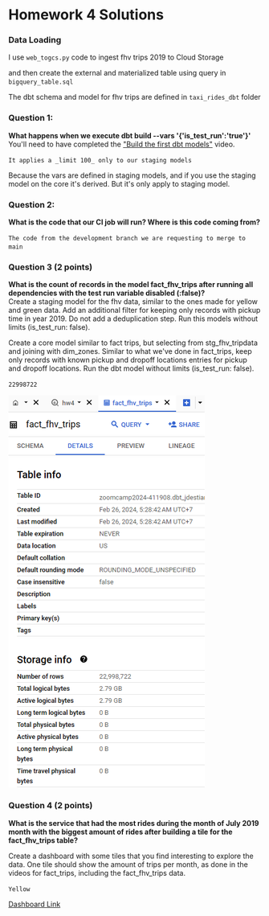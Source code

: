 # Homework 4 Solutions

### Data Loading
I use `web_togcs.py` code to ingest fhv trips 2019 to Cloud Storage

and then create the external and materialized table using query in `bigquery_table.sql`

The dbt schema and model for fhv trips are defined in `taxi_rides_dbt` folder

### Question 1: 

**What happens when we execute dbt build --vars '{'is_test_run':'true'}'**
You'll need to have completed the ["Build the first dbt models"](https://www.youtube.com/watch?v=UVI30Vxzd6c) video. 

`It applies a _limit 100_ only to our staging models`

Because the vars are defined in staging models, and if you use the staging model on the core it's derived. But it's only apply to staging model.

### Question 2: 

**What is the code that our CI job will run? Where is this code coming from?**  

`The code from the development branch we are requesting to merge to main`

### Question 3 (2 points)

**What is the count of records in the model fact_fhv_trips after running all dependencies with the test run variable disabled (:false)?**  
Create a staging model for the fhv data, similar to the ones made for yellow and green data. Add an additional filter for keeping only records with pickup time in year 2019.
Do not add a deduplication step. Run this models without limits (is_test_run: false).

Create a core model similar to fact trips, but selecting from stg_fhv_tripdata and joining with dim_zones.
Similar to what we've done in fact_trips, keep only records with known pickup and dropoff locations entries for pickup and dropoff locations. 
Run the dbt model without limits (is_test_run: false).

`22998722`

![alt text](./images/fact_fhv_trips.png)

### Question 4 (2 points)

**What is the service that had the most rides during the month of July 2019 month with the biggest amount of rides after building a tile for the fact_fhv_trips table?**

Create a dashboard with some tiles that you find interesting to explore the data. One tile should show the amount of trips per month, as done in the videos for fact_trips, including the fact_fhv_trips data.

`Yellow`

[Dashboard Link](https://lookerstudio.google.com/s/rI6fOuV7pBk)
